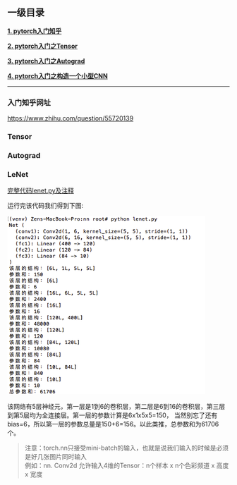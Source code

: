 ## 一级目录

[**1. pytorch入门知乎**](#入门知乎网址)

[**2. pytorch入门之Tensor**](#tensor)

[**3. pytorch入门之Autograd**](#autograd)

[**4. pytorch入门之构造一个小型CNN**](#lenet)


---

### 入门知乎网址

https://www.zhihu.com/question/55720139

### Tensor


### Autograd


### LeNet

[完整代码lenet.py及注释](lenet.py)

运行完该代码我们得到下图:

![pic1](pic1.png)

该网络有5层神经元，第一层是1到6的卷积层，第二层是6到16的卷积层，第三层到第5层均为全连接层。第一层的参数计算是6x1x5x5=150，
当然别忘了还有bias=6，所以第一层的参数总量是150+6=156。以此类推，总参数和为61706个。

> 注意：torch.nn只接受mini-batch的输入，也就是说我们输入的时候是必须是好几张图片同时输入<br>
> 例如：nn. Conv2d 允许输入4维的Tensor：n个样本 x n个色彩频道 x 高度 x 宽度<br>
